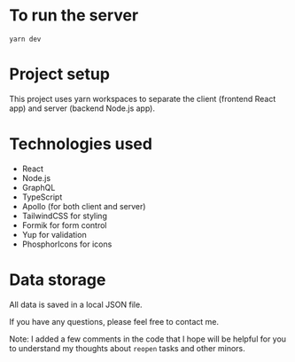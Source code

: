 # To run the server
`yarn dev`

# Project setup
This project uses yarn workspaces to separate the client (frontend React app) and server (backend Node.js app). 

# Technologies used
- React
- Node.js
- GraphQL
- TypeScript
- Apollo (for both client and server)
- TailwindCSS for styling
- Formik for form control
- Yup for validation
- PhosphorIcons for icons

# Data storage
All data is saved in a local JSON file.

If you have any questions, please feel free to contact me.

Note: I added a few comments in the code that I hope will be helpful for you to understand my thoughts about `reopen` tasks and other minors.
